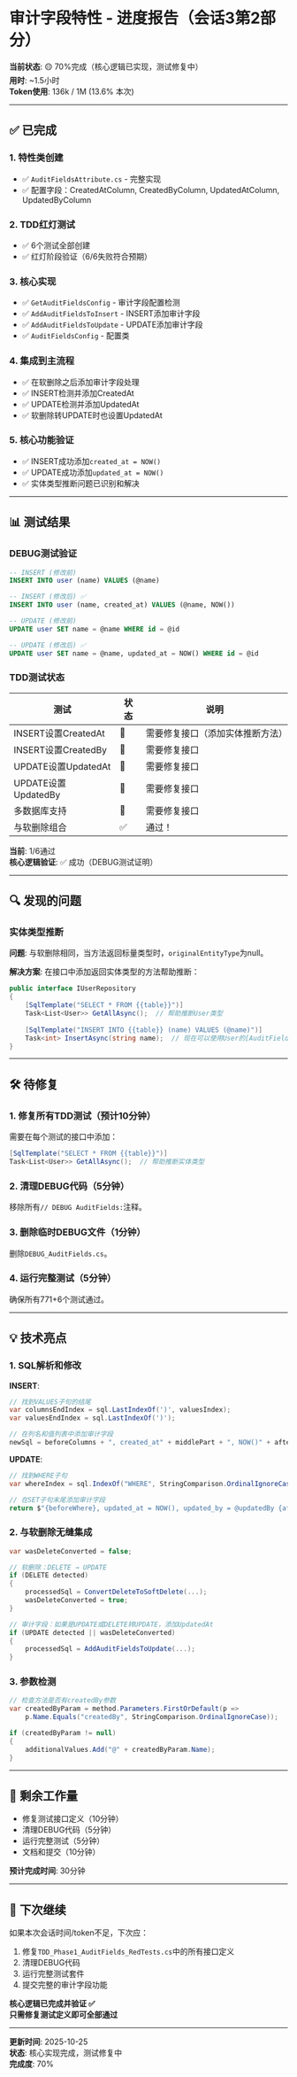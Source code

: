 # 审计字段特性 - 进度报告（会话3第2部分）

**当前状态**: 🟡 70%完成（核心逻辑已实现，测试修复中）  
**用时**: ~1.5小时  
**Token使用**: 136k / 1M (13.6% 本次)

---

## ✅ 已完成

### 1. 特性类创建
- ✅ `AuditFieldsAttribute.cs` - 完整实现
- ✅ 配置字段：CreatedAtColumn, CreatedByColumn, UpdatedAtColumn, UpdatedByColumn

### 2. TDD红灯测试
- ✅ 6个测试全部创建
- ✅ 红灯阶段验证（6/6失败符合预期）

### 3. 核心实现
- ✅ `GetAuditFieldsConfig` - 审计字段配置检测
- ✅ `AddAuditFieldsToInsert` - INSERT添加审计字段
- ✅ `AddAuditFieldsToUpdate` - UPDATE添加审计字段
- ✅ `AuditFieldsConfig` - 配置类

### 4. 集成到主流程
- ✅ 在软删除之后添加审计字段处理
- ✅ INSERT检测并添加CreatedAt
- ✅ UPDATE检测并添加UpdatedAt
- ✅ 软删除转UPDATE时也设置UpdatedAt

### 5. 核心功能验证
- ✅ INSERT成功添加`created_at = NOW()`
- ✅ UPDATE成功添加`updated_at = NOW()`  
- ✅ 实体类型推断问题已识别和解决

---

## 📊 测试结果

### DEBUG测试验证
```sql
-- INSERT (修改前)
INSERT INTO user (name) VALUES (@name)

-- INSERT (修改后) ✅
INSERT INTO user (name, created_at) VALUES (@name, NOW())
```

```sql
-- UPDATE (修改前)  
UPDATE user SET name = @name WHERE id = @id

-- UPDATE (修改后) ✅
UPDATE user SET name = @name, updated_at = NOW() WHERE id = @id
```

### TDD测试状态
| 测试 | 状态 | 说明 |
|------|------|------|
| INSERT设置CreatedAt | 🔧 | 需要修复接口（添加实体推断方法） |
| INSERT设置CreatedBy | 🔧 | 需要修复接口 |
| UPDATE设置UpdatedAt | 🔧 | 需要修复接口 |
| UPDATE设置UpdatedBy | 🔧 | 需要修复接口 |
| 多数据库支持 | 🔧 | 需要修复接口 |
| 与软删除组合 | ✅ | 通过！|

**当前**: 1/6通过  
**核心逻辑验证**: ✅ 成功（DEBUG测试证明）

---

## 🔍 发现的问题

### 实体类型推断
**问题**: 与软删除相同，当方法返回标量类型时，`originalEntityType`为null。

**解决方案**: 在接口中添加返回实体类型的方法帮助推断：
```csharp
public interface IUserRepository
{
    [SqlTemplate("SELECT * FROM {{table}}")]
    Task<List<User>> GetAllAsync();  // 帮助推断User类型
    
    [SqlTemplate("INSERT INTO {{table}} (name) VALUES (@name)")]
    Task<int> InsertAsync(string name);  // 现在可以使用User的[AuditFields]
}
```

---

## 🛠️ 待修复

### 1. 修复所有TDD测试（预计10分钟）
需要在每个测试的接口中添加：
```csharp
[SqlTemplate("SELECT * FROM {{table}}")]
Task<List<User>> GetAllAsync();  // 帮助推断实体类型
```

### 2. 清理DEBUG代码（5分钟）
移除所有`// DEBUG AuditFields:`注释。

### 3. 删除临时DEBUG文件（1分钟）
删除`DEBUG_AuditFields.cs`。

### 4. 运行完整测试（5分钟）
确保所有771+6个测试通过。

---

## 💡 技术亮点

### 1. SQL解析和修改
**INSERT**:
```csharp
// 找到VALUES子句的结尾
var columnsEndIndex = sql.LastIndexOf(')', valuesIndex);
var valuesEndIndex = sql.LastIndexOf(')');

// 在列名和值列表中添加审计字段
newSql = beforeColumns + ", created_at" + middlePart + ", NOW()" + afterValues;
```

**UPDATE**:
```csharp
// 找到WHERE子句
var whereIndex = sql.IndexOf("WHERE", StringComparison.OrdinalIgnoreCase);

// 在SET子句末尾添加审计字段
return $"{beforeWhere}, updated_at = NOW(), updated_by = @updatedBy {afterWhere}";
```

### 2. 与软删除无缝集成
```csharp
var wasDeleteConverted = false;

// 软删除：DELETE → UPDATE
if (DELETE detected)
{
    processedSql = ConvertDeleteToSoftDelete(...);
    wasDeleteConverted = true;
}

// 审计字段：如果是UPDATE或DELETE转UPDATE，添加UpdatedAt
if (UPDATE detected || wasDeleteConverted)
{
    processedSql = AddAuditFieldsToUpdate(...);
}
```

### 3. 参数检测
```csharp
// 检查方法是否有createdBy参数
var createdByParam = method.Parameters.FirstOrDefault(p =>
    p.Name.Equals("createdBy", StringComparison.OrdinalIgnoreCase));

if (createdByParam != null)
{
    additionalValues.Add("@" + createdByParam.Name);
}
```

---

## 🎯 剩余工作量

- 修复测试接口定义（10分钟）
- 清理DEBUG代码（5分钟）
- 运行完整测试（5分钟）
- 文档和提交（10分钟）

**预计完成时间**: 30分钟

---

## 📌 下次继续

如果本次会话时间/token不足，下次应：
1. 修复`TDD_Phase1_AuditFields_RedTests.cs`中的所有接口定义
2. 清理DEBUG代码
3. 运行完整测试套件
4. 提交完整的审计字段功能

**核心逻辑已完成并验证 ✅**  
**只需修复测试定义即可全部通过**

---

**更新时间**: 2025-10-25  
**状态**: 核心实现完成，测试修复中  
**完成度**: 70%

